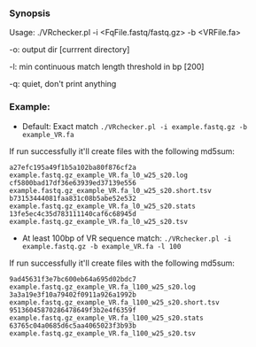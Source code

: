 ### Synopsis

Usage: ./VRchecker.pl -i <FqFile.fastq/fastq.gz> -b <VRFile.fa>

-o: output dir [currrent directory]

-l: min continuous match length threshold in bp [200]

-q: quiet, don't print anything

### Example:

- Default: Exact match `./VRchecker.pl -i example.fastq.gz -b example_VR.fa`

If run successfully it'll create files with the following md5sum:

```
a27efc195a49f1b5a102ba80f876cf2a  example.fastq.gz_example_VR.fa_l0_w25_s20.log
cf5800bad17df36e63939ed37139e556  example.fastq.gz_example_VR.fa_l0_w25_s20.short.tsv
b73153444081faa831c08b5abe52e532  example.fastq.gz_example_VR.fa_l0_w25_s20.stats
13fe5ec4c35d783111140caf6c68945d  example.fastq.gz_example_VR.fa_l0_w25_s20.tsv
```

- At least 100bp of VR sequence match: `./VRchecker.pl -i example.fastq.gz -b example_VR.fa -l 100`

If run successfully it'll create files with the following md5sum:

```
9ad45631f3e7bc600eb64a695d02bdc7  example.fastq.gz_example_VR.fa_l100_w25_s20.log
3a3a19e3f10a79402f0911a926a1992b  example.fastq.gz_example_VR.fa_l100_w25_s20.short.tsv
95136045870286478649f3b2e4f6359f  example.fastq.gz_example_VR.fa_l100_w25_s20.stats
63765c04a0685d6c5aa4065023f3b93b  example.fastq.gz_example_VR.fa_l100_w25_s20.tsv
```
